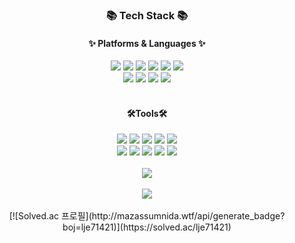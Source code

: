 
<!--
 ### Hi there 👋

**Jieun714/Jieun714** is a ✨ _special_ ✨ repository because its `README.md` (this file) appears on your GitHub profile.

Here are some ideas to get you started:

- 🔭 I’m currently working on ...
- 🌱 I’m currently learning ...
- 👯 I’m looking to collaborate on ...
- 🤔 I’m looking for help with ...
- 💬 Ask me about ...
- 📫 How to reach me: ...
- 😄 Pronouns: ...
- ⚡ Fun fact: ...
-->

<div align=center>
	   <h3>📚 Tech Stack 📚 </h3>
	   <h4> ✨ Platforms & Languages ✨</h4>
</div>
<div align="center">
    <img src="https://img.shields.io/badge/Java-007396?style=flat&logo=Conda-Forge&logoColor=white" />
    <img src="https://img.shields.io/badge/Python-3776AB?style=flat&logo=Python&logoColor=white" />
    <img src="https://img.shields.io/badge/HTML5-E34F26?style=flat&logo=HTML5&logoColor=white" />
    <img src="https://img.shields.io/badge/CSS3-1572B6?style=flat&logo=CSS3&logoColor=white" />
    <img src="https://img.shields.io/badge/javascript-F7DF1E?style=flat&logo=javascript&logoColor=white" />
    <img src="https://img.shields.io/badge/JQuery-0769AD?style=flat&logo=JQuery&logoColor=white" />
</div>

<div align="center">
    <img src="https://img.shields.io/badge/Spring-6DB33F?style=flat&logo=Spring&logoColor=white" />
    <img src="https://img.shields.io/badge/BootStrap-7952B3?style=flat&logo=BootStrap&logoColor=white" />
    <img src="https://img.shields.io/badge/MySQL-4479A1?style=flat&logo=MySQL&logoColor=white" />
    <img src="https://img.shields.io/badge/Oracle-F80000?style=flat&logo=Oracle&logoColor=white" />
</div>
<br/>

<h4 align="center">🛠️Tools🛠️</h4>
<div align="center">
    <img src="https://img.shields.io/badge/eclipseide-2C2255?style=flat&logo=eclipse&logoColor=white" />
    <img src="https://img.shields.io/badge/Intellij-000000?style=flat&logo=Intellij&logoColor=white" />
    <img src="https://img.shields.io/badge/Android-3DDC84?style=flat&logo=Android&logoColor=white" />
    <img src="https://img.shields.io/badge/docker-2496ED?style=flat&logo=docker&logoColor=white" />
    <img src="https://img.shields.io/badge/apachetomcat-F8DC75?style=flat&logo=apachetomcat&logoColor=white" />
</div>

<div align="center">
    <img src="https://img.shields.io/badge/firebase-FFCA28?style=flat&logo=firebase&logoColor=white" />
    <img src="https://img.shields.io/badge/amazonaws-232F3E?style=flat&logo=amazonaws&logoColor=white" />
    <img src="https://img.shields.io/badge/ozreport-F97B22?style=flat&logo=ozreport&logoColor=white" />
    <img src="https://img.shields.io/badge/github-181717?style=flat&logo=github&logoColor=white" />
    <img src="https://img.shields.io/badge/notion-000000?style=flat&logo=notion&logoColor=white" />
</div>

<br/>
<!-- github -->
<div align="center">
    <img src="https://github-readme-stats.vercel.app/api/top-langs/?username=Jieun714&layout=compact"><br><br>
    <img src="https://github-readme-stats.vercel.app/api?username=Jieun714&show_icons=true">
</div>

<br/>
<!-- boj -->
<div align="center">
    [![Solved.ac
        프로필](http://mazassumnida.wtf/api/generate_badge?boj=lje71421)](https://solved.ac/lje71421)
</div>


